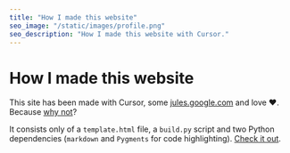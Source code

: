 ```yaml
---
title: "How I made this website"
seo_image: "/static/images/profile.png"
seo_description: "How I made this website with Cursor."
---
```


# How I made this website

This site has been made with Cursor, some [jules.google.com](https://jules.google.com/) and love ❤️. Because [why not](https://x.com/emilesilvis/status/1929813972879847583)?

It consists only of a `template.html` file, a `build.py` script and two Python dependencies (`markdown` and `Pygments` for code highlighting). [Check it out](https://github.com/emilesilvis/emilesilvis.github.io).